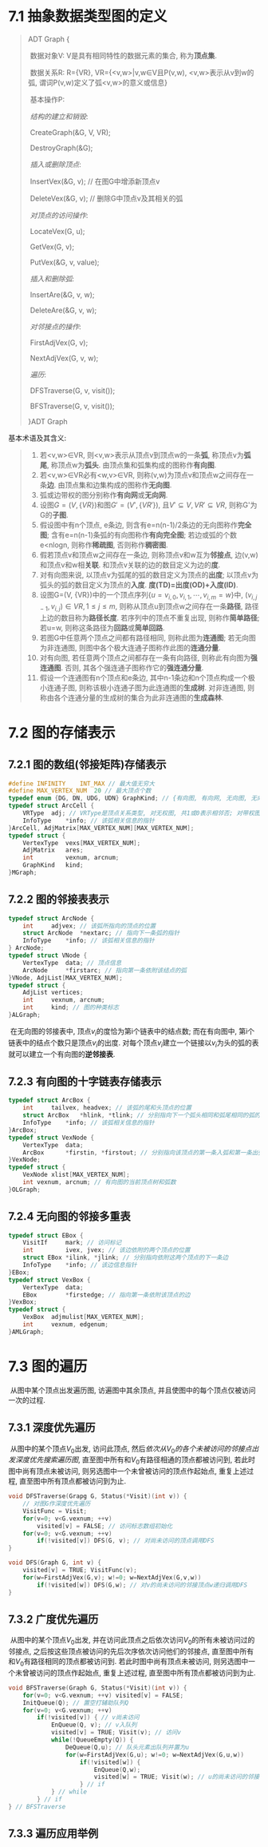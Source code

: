 # 7.1 抽象数据类型图的定义

> ADT Graph {
>
> ​	数据对象V: V是具有相同特性的数据元素的集合, 称为**顶点集**. 
>
> ​	数据关系R: R={VR}, VR={<v,w>|v,w$\in$V且P(v,w), <v,w>表示从v到w的弧, 谓词P(v,w)定义了弧<v,w>的意义或信息}
>
> ​	基本操作P: 
>
> ​		*结构的建立和销毁*: 
>
> ​		CreateGraph(&G, V, VR);
>
> ​		DestroyGraph(&G);
>
> ​		*插入或删除顶点*:
>
> ​		InsertVex(&G, v); // 在图G中增添新顶点v
>
> ​		DeleteVex(&G, v); // 删除G中顶点v及其相关的弧
>
> ​		*对顶点的访问操作*: 
>
> ​		LocateVex(G, u);
>
> ​		GetVex(G, v);
>
> ​		PutVex(&G, v, value);
>
> ​		*插入和删除弧*: 
>
> ​		InsertAre(&G, v, w); 
>
> ​		DeleteAre(&G, v, w);
>
> ​		*对邻接点的操作*: 
>
> ​		FirstAdjVex(G, v);
>
> ​		NextAdjVex(G, v, w); 
>
> ​		*遍历*: 
>
> ​		DFSTraverse(G, v, visit()); 
>
> ​		BFSTraverse(G, v, visit()); 
>
> }ADT Graph

基本术语及其含义: 

> 1. 若<v,w>$\in$VR, 则<v,w>表示从顶点v到顶点w的一条**弧**, 称顶点v为**弧尾**, 称顶点w为**弧头**. 由顶点集和弧集构成的图称作**有向图**. 
> 2. 若<v,w>$\in$VR必有<w,v>$\in$VR, 则称(v,w)为顶点v和顶点w之间存在一条**边**. 由顶点集和边集构成的图称作**无向图**. 
> 3. 弧或边带权的图分别称作**有向网**或**无向网**. 
> 4. 设图$G=(V, \{VR\})$和图$G'=(V', \{VR'\})$, 且$V'\subseteq V, VR'\subseteq VR$, 则称G'为G的**子图**. 
> 5. 假设图中有n个顶点, e条边, 则含有e=n(n-1)/2条边的无向图称作**完全图**; 含有e=n(n-1)条弧的有向图称作**有向完全图**; 若边或弧的个数e<nlogn, 则称作**稀疏图**, 否则称作**稠密图**. 
> 6. 假若顶点v和顶点w之间存在一条边, 则称顶点v和w互为**邻接点**, 边(v,w)和顶点v和w相**关联**. 和顶点v关联的边的数目定义为边的**度**. 
> 7. 对有向图来说, 以顶点v为弧尾的弧的数目定义为顶点的**出度**; 以顶点v为弧头的弧的数目定义为顶点的**入度**. **度(TD)=出度(OD)+入度(ID)**. 
> 8. 设图G=(V, {VR})中的一个顶点序列{$u=v_{i,0}, v_{i,1}, \cdots, v_{i,m}=w$}中, $(v_{i,j-1}, v_{i,j})\in VR, 1\leqslant j\leqslant m$, 则称从顶点u到顶点w之间存在一条**路径**, 路径上边的数目称为**路径长度**. 若序列中的顶点不重复出现, 则称作**简单路径**; 若u=w, 则称这条路径为**回路**或**简单回路**. 
> 9. 若图G中任意两个顶点之间都有路径相同, 则称此图为**连通图**; 若无向图为非连通图, 则图中各个极大连通子图称作此图的**连通分量**. 
> 10. 对有向图, 若任意两个顶点之间都存在一条有向路径, 则称此有向图为**强连通图**. 否则, 其各个强连通子图称作它的**强连通分量**. 
> 11. 假设一个连通图有n个顶点和e条边, 其中n-1条边和n个顶点构成一个极小连通子图, 则称该极小连通子图为此连通图的**生成树**. 对非连通图, 则称由各个连通分量的生成树的集合为此非连通图的**生成森林**. 

# 7.2 图的存储表示

## 7.2.1 图的数组(邻接矩阵)存储表示

``` c
#define INFINITY	INT_MAX // 最大值无穷大
#define MAX_VERTEX_NUM	20 // 最大顶点个数
typedef enum {DG, DN, UDG, UDN} GraphKind; // {有向图, 有向网, 无向图, 无向网}
typedef struct ArcCell {
    VRType	adj; // VRType是顶点关系类型, 对无权图, 共1或0表示相邻否; 对带权图则为权值类型
    InfoType	*info; // 该弧相关信息的指针
}ArcCell, AdjMatrix[MAX_VERTEX_NUM][MAX_VERTEX_NUM]; 
typedef struct {
    VertexType	vexs[MAX_VERTEX_NUM]; 
    AdjMatrix	ares;
    int			vexnum, arcnum;
    GraphKind	kind; 
}MGraph; 
```

## 7.2.2 图的邻接表表示

``` c
typedef struct ArcNode {
    int		adjvex; // 该弧所指向的顶点的位置
    struct ArcNode	*nextarc; // 指向下一条弧的指针
    InfoType	*info; // 该弧相关信息的指针
} ArcNode; 
typedef struct VNode {
    VertexType	data; // 顶点信息
    ArcNode		*firstarc; // 指向第一条依附该结点的弧
}VNode, AdjList[MAX_VERTEX_NUM];
typedef struct {
    AdjList	vertices; 
    int 	vexnum, arcnum; 
    int 	kind; // 图的种类标志
}ALGraph; 
```

​	在无向图的邻接表中, 顶点$v_i$的度恰为第i个链表中的结点数; 而在有向图中, 第i个链表中的结点个数只是顶点$v_i$的出度. 对每个顶点$v_i$建立一个链接以$v_i$为头的弧的表就可以建立一个有向图的**逆邻接表**. 

## 7.2.3 有向图的十字链表存储表示

``` c
typedef struct ArcBox {
    int 	tailvex, headvex; // 该弧的尾和头顶点的位置
    struct ArcBox	*hlink, *tlink; // 分别指向下一个弧头相同和弧尾相同的弧的指针域
    InfoType	*info; // 该弧相关信息的指针
}ArcBox;
typedef struct VexNode {
    VertexType	data; 
    ArcBox		*firstin, *firstout; // 分别指向该顶点的第一条入弧和第一条出弧
}VexNode; 
typedef struct {
    VexNode	xlist[MAX_VERTEX_NUM];
    int	vexnum, arcnum; // 有向图的当前顶点树和弧数
}OLGraph;
```

## 7.2.4 无向图的邻接多重表

``` c
typedef struct EBox {
    VisitIf		mark; // 访问标记
    int 		ivex, jvex; // 该边依附的两个顶点的位置
    struct EBox	*ilink, *jlink; // 分别指向依附这两个顶点的下一条边
    InfoType	*info; // 该边信息指针
}EBox; 
typedef struct VexBox {
    VertexType	data;
    EBox		*firstedge; // 指向第一条依附该顶点的边
}VexBox; 
typedef struct {
    VexBox	adjmulist[MAX_VERTEX_NUM];
    int		vexnum, edgenum;
}AMLGraph; 
```

# 7.3 图的遍历

​	从图中某个顶点出发遍历图, 访遍图中其余顶点, 并且使图中的每个顶点仅被访问一次的过程. 

## 7.3.1 深度优先遍历

​	从图中的某个顶点$V_0$出发, 访问此顶点, 然后*依次从*$V_0$*的各个未被访问的邻接点出发深度优先搜索遍历图*, 直至图中所有和$V_0$有路径相通的顶点都被访问到, 若此时图中尚有顶点未被访问, 则另选图中一个未曾被访问的顶点作起始点, 重复上述过程, 直至图中所有顶点都被访问到为止. 

``` c
void DFSTraverse(Grapg G, Status(*Visit)(int v)) {
    // 对图G作深度优先遍历
    VisitFunc = Visit;
    for(v=0; v<G.vexnum; ++v)
        visited[v] = FALSE; // 访问标志数组初始化
    for(v=0; v<G.vexnum; ++v)
        if(!visited[v]) DFS(G, v); // 对尚未访问的顶点调用DFS
}

void DFS(Graph G, int v) {
    visited[v] = TRUE; VisitFunc(v);
    for(w=FirstAdjVex(G,v); w!=0; w=NextAdjVex(G,v,w))
        if(!visited[w]) DFS(G,w); // 对v的尚未访问的邻接顶点w递归调用DFS
}
```

## 7.3.2 广度优先遍历

​	从图中的某个顶点$V_0$出发, 并在访问此顶点之后依次访问$V_0$的所有未被访问过的邻接点, 之后按这些顶点被访问的先后次序依次访问他们的邻接点, 直至图中所有和$V_0$有路径相同的顶点都被访问到. 若此时图中尚有顶点未被访问, 则另选图中一个未曾被访问的顶点作起始点, 重复上述过程, 直至图中所有顶点都被访问到为止. 

``` c
void BFSTraverse(Graph G, Status(*Visit)(int v)) {
    for(v=0; v<G.vexnum; ++v) visited[v] = FALSE;
    InitQueue(Q); // 置空打辅助队列Q
    for(v=0; v<G.vexnum; ++v)
        if(!visited[v]) { // v尚未访问
            EnQueue(Q, v); // v入队列
            visited[v] = TRUE; Visit(v); // 访问v
            while(!QueueEmpty(Q)) {
                DeQueue(Q,u); // 队头元素出队列并置为u
                for(w=FirstAdjVex(G,u); w!=0; w=NextAdjVex(G,u,w))
                    if(!visited[w]) {
                        EnQueue(Q,w);
                        visited[w] = TRUE; Visit(w); // u的尚未访问的邻接顶点w入队列Q
                    } // if
            } // while 
        } // if
} // BFSTraverse
```

## 7.3.3 遍历应用举例

